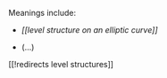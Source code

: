 
Meanings include:

* _[[level structure on an elliptic curve]]_

* (...)

[[!redirects level structures]]

